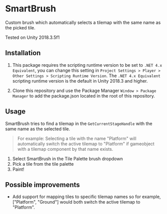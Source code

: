 # SmartBrush

Custom brush which automatically selects a tilemap with the same name as the picked tile.

Tested on Unity 2018.3.5f1

## Installation
1. This package requires the scripting runtime version to be set to `.NET 4.x Equivalent`, you can change this setting in `Project Settings > Player > Other Settings > Scripting Runtime Version`. The `.NET 4.x Equivalent` scripting runtime version is the default in Unity 2018.3 and higher.

2. Clone this repository and use the Package Manager `Window > Package Manager` to add the package.json located in the root of this repository.

## Usage

SmartBrush tries to find a tilemap in the `GetCurrentStageHandle` with the same name as the selected tile.

> For example: Selecting a tile with the name "Platform" will automatically switch the active tilemap to "Platform" if gameobject with a tilemap component by that name exists.

1. Select SmartBrush in the Tile Palette brush dropdown
2. Pick a tile from the tile palette
3. Paint!

## Possible improvements

-   Add support for mapping tiles to specific tilemap names so for example, ["Platform", "Ground"] would both switch the active tilemap to "Platform".
